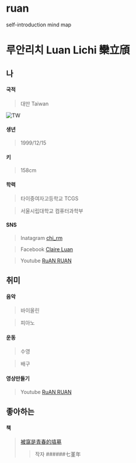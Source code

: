 # ruan
self-introduction mind map

# 루안리치 Luan Lichi 欒立頎
## 나
#### 국적
> 대만 Taiwan  

![TW](http://thefactfile-lxh7vfdm.stackpathdns.com/wp-content/uploads/2016/04/Map-of-Taiwan.png)
#### 생년
> 1999/12/15
#### 키
> 158cm
#### 학력
> 타이중여자고등학교 TCGS  

> 서울시립대학교 컴퓨터과학부
#### SNS
> Inatagram [chi_rm](http://instagram.com/chi_rm)  

> Facebook [Claire Luan](https://www.facebook.com/profile.php?id=100001259964047)  

> Youtube [RuAN RUAN](https://www.youtube.com/channel/UCkgYuPLbCXadpVhIv9rj6og?view_as=subscriber)  

## 취미
#### 음악
> 바이올린  

> 피아노
#### 운동
> 수영  

> 배구
#### 영상만들기
> Youtube [RuAN RUAN](https://www.youtube.com/channel/UCkgYuPLbCXadpVhIv9rj6og?view_as=subscriber) 
## 좋아하는
#### 책
> [被窩是青春的墳墓](http://www.eslite.com/product.aspx?pgid=1001183842652379&kw=被窩是青春的墳墓&pi=0)
>> 작자 ######七堇年


